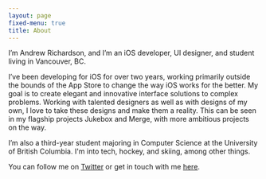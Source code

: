```yaml
---
layout: page
fixed-menu: true
title: About
---
```


<div role="img" class="profile-pic"></div>

I’m Andrew Richardson, and I’m an iOS developer, UI designer, and student living in Vancouver, BC.

I’ve been developing for iOS for over two years, working primarily outside the bounds of the App Store to change the way iOS works for the better. My goal is to create elegant and innovative interface solutions to complex problems. Working with talented designers as well as with designs of my own, I love to take these designs and make them a reality. This can be seen in my flagship projects Jukebox and Merge, with more ambitious projects on the way.

I’m also a third-year student majoring in Computer Science at the University of British Columbia. I'm into tech, hockey, and skiing, among other things.

You can follow me on [Twitter]({{site.twitter}}) or get in touch with me [here](mailto:{{site.email}}).